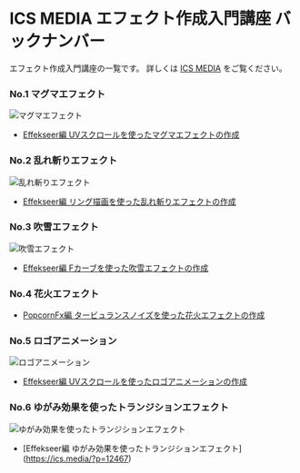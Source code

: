 # ICS MEDIA エフェクト作成入門講座 バックナンバー

エフェクト作成入門講座の一覧です。
詳しくは [ICS MEDIA](http://ics.media/) をご覧ください。

### No.1 マグマエフェクト
![マグマエフェクト](https://ics.media/wp-content/uploads/2015/08/150818_effect_all3.gif)
- [Effekseer編 UVスクロールを使ったマグマエフェクトの作成](https://ics.media/entry/8674)

### No.2 乱れ斬りエフェクト 
![乱れ斬りエフェクト](https://ics.media/wp-content/uploads/2015/09/150915_sord_multi_320.gif)
- [Effekseer編 リング描画を使った乱れ斬りエフェクトの作成](https://ics.media/entry/8674)

### No.3 吹雪エフェクト 
![吹雪エフェクト](https://ics.media/wp-content/uploads/2015/12/151214_effect_anime3.gif)
- [Effekseer編 Fカーブを使った吹雪エフェクトの作成](https://ics.media/entry/10377)

### No.4 花火エフェクト 
- [PopcornFx編 タービュランスノイズを使った花火エフェクトの作成](https://ics.media/entry/10921)

### No.5 ロゴアニメーション 
![ロゴアニメーション](https://ics.media/wp-content/uploads/2016/04/160405_logo_animation_all_mini.gif)
- [Effekseer編 UVスクロールを使ったロゴアニメーションの作成](https://ics.media/entry/11650)

### No.6 ゆがみ効果を使ったトランジションエフェクト  
![ゆがみ効果を使ったトランジションエフェクト](https://ics.media/wp-content/uploads/2016/06/160602_effect05_anime05.gif)
- [Effekseer編 ゆがみ効果を使ったトランジションエフェクト]
(https://ics.media/?p=12467)